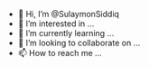 - 👋 Hi, I’m @SulaymonSiddiq
- 👀 I’m interested in ...
- 🌱 I’m currently learning ...
- 💞️ I’m looking to collaborate on ...
- 📫 How to reach me ...

<!---
SulaymonSiddiq/SulaymonSiddiq is a ✨ special ✨ repository because its `README.md` (this file) appears on your GitHub profile.
You can click the Preview link to take a look at your changes.
--->
